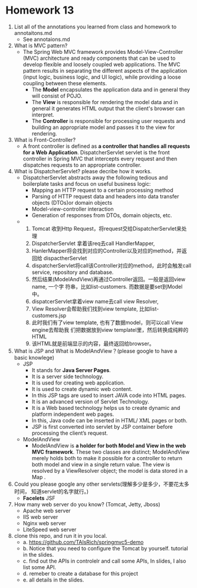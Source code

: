 # Homework 13



1. List all of the annotations you learned from class and homework to annotaitons.md
   - See annotaions.md
2. What is MVC pattern?
   - The Spring Web MVC framework provides Model-View-Controller (MVC) architecture and ready components that can be used to develop flexible and loosely coupled web applications. The MVC pattern results in separating the different aspects of the application (input logic, business logic, and UI logic), while providing a loose coupling between these elements.
     - The **Model** encapsulates the application data and in general they will consist of POJO.
     - The **View** is responsible for rendering the model data and in general it generates HTML output that the client's browser can interpret.
     - The **Controller** is responsible for processing user requests and building an appropriate model and passes it to the view for rendering.
3. What is Front-Controller? 
   - A front controller is defined as **a controller that handles all requests for a Web Application**. DispatcherServlet servlet is the front controller in Spring MVC that intercepts every request and then dispatches requests to an appropriate controller.
4. What is DispatcherServlet? please decribe how it works.
   - DispatcherServlet abstracts away the following tedious and boilerplate tasks and focus on 
     useful business logic:
     - Mapping an HTTP request to a certain processing method
     - Parsing of HTTP request data and headers into data transfer objects (DTOs)or 
       domain objects
     - Model-view-controller interaction
     - Generation of responses from DTOs, domain objects, etc.
   - 1. Tomcat 收到Http Request，将request交给DispatcherServlet来处理
     2. DispatcherServlet 拿着该req去call HandlerMapper, 
     3. HanlerMapper将会找到对应的Controller以及对应的method，并返回给
        dispactherServlet
     4. dispatcherServlet将call该Controller对应的method，此时会触发call service, 
        repository and database. 
     5. 然后结果(ModelAndView)再通过Controller返回。一般是返回view name, 一个字
        符串，比如list-customers. 而数据是要set到Model 中。
     6. dispatcerServlet拿着view name去call view Resolver, 
     7. View Resolver会帮助我们找到view template, 比如list-customers.jsp
     8. 此时我们有了view template, 也有了数据model，则可以call View engine去帮助我
        们把数据放到view templatel里，然后转换成纯粹的HTML
     9. 该HTML就是前端显示的内容，最终返回给browser。
5. What is JSP and What is ModelAndView？(please google to have a basic 
   knowlege)
   - JSP
     - It stands for **Java Server Pages**.
     - It is a server side technology.
     - It is used for creating web application.
     - It is used to create dynamic web content.
     - In this JSP tags are used to insert JAVA code into HTML pages.
     - It is an advanced version of Servlet Technology.
     - It is a Web based technology helps us to create dynamic and platform independent web pages.
     - In this, Java code can be inserted in HTML/ XML pages or both.
     - JSP is first converted into servlet by JSP container before processing the client’s request.
   - ModelAndView
     - ModelAndView is **a holder for both Model and View in the web MVC framework**. These two classes are distinct; ModelAndView merely holds both to make it possible for a controller to return both model and view in a single return value. The view is resolved by a ViewResolver object; the model is data stored in a Map .
6. Could you please google any other servlets(理解多少是多少，不要花太多时间，
   知道servlet的名字就行。)
   - **Facelets** JSF
7. How many web server do you know? (Tomcat, Jetty, Jboss)
   - Apache web server
   - IIS web server
   - Nginx web server
   - LiteSpeed web server
8. clone this repo, and run it in you local.
   	- a. https://github.com/TAIsRich/springmvc5-demo
    - b. Notice that you need to configure the Tomcat by yourself. tutorial in 
      the slides.
    - c.  find out the APIs in controlelr and call some APIs, In slides, I also list 
      some API.
   	- d.  remeber to create a database for this project
   	- e.  all details in the slides.